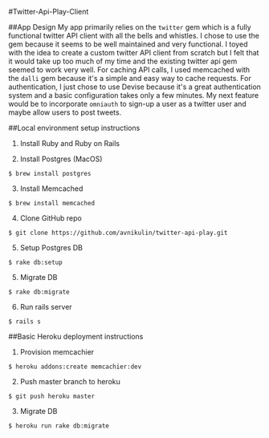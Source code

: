 #Twitter-Api-Play-Client

##App Design
My app primarily relies on the `twitter` gem which is a fully functional twitter API client with all the bells and whistles. I chose to use the gem because it seems to be well maintained and very functional. I toyed with the idea to create a custom twitter API client from scratch but I felt that it would take up too much of my time and the existing twitter api gem seemed to work very well. For caching API calls, I used memcached with the `dalli` gem because it's a simple and easy way to cache requests. For authentication, I just chose to use Devise because it's a great authentication system and a basic configuration takes only a few minutes. My next feature would be to incorporate `omniauth` to sign-up a user as a twitter user and maybe allow users to post tweets.

##Local environment setup instructions

1. Install Ruby and Ruby on Rails

2. Install Postgres (MacOS)
  ```
  $ brew install postgres
  ```

3. Install Memcached
  ```
  $ brew install memcached
  ```

4. Clone GitHub repo 
  ```
  $ git clone https://github.com/avnikulin/twitter-api-play.git
  ```

5. Setup Postgres DB
  ```
  $ rake db:setup
  ```

5. Migrate DB
  ```
  $ rake db:migrate
  ```

6. Run rails server
  ```
  $ rails s
  ```

##Basic Heroku deployment instructions
1. Provision memcachier
  ```
  $ heroku addons:create memcachier:dev
  ```

2. Push master branch to heroku
  ```
  $ git push heroku master
  ```
  
3. Migrate DB
  ```
  $ heroku run rake db:migrate
  ```
